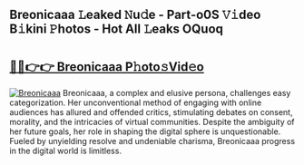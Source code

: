 ## Breonicaaa 𝙻eaked 𝙽u𝚍e - Part-o0S 𝚅𝚒deo B𝚒kini 𝙿hotos - Hot All 𝙻eaks OQuoq

# <h2><a href="http://ld02bn.urlbe.top/?page=Breonicaaa">🔗🔗👉👉 Breonicaaa P𝚑oto𝚜Vid𝚎o</a></h2>

[![Breonicaaa](https://i.imgur.com/eBuTRDB.gif)](http://ld02bn.urlbe.top/?page=Breonicaaa)
Breonicaaa, a complex and elusive persona, challenges easy categorization. Her unconventional method of engaging with online audiences has allured and offended critics, stimulating debates on consent, morality, and the intricacies of virtual communities. Despite the ambiguity of her future goals, her role in shaping the digital sphere is unquestionable. Fueled by unyielding resolve and undeniable charisma, Breonicaaa progress in the digital world is limitless.
